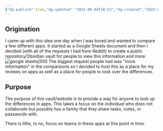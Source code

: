 ```yaml
---
{"dg-publish":true,"dg-updated":"2023-08-04T10:52","dg-created":"2023-08-04T10:24","dg-path":"About.md","title":"About","dg-permalink":"about","permalink":"/about/","dgPassFrontmatter":true,"created":"2023-08-04T10:24","updated":"2023-08-04T10:52"}
---
```


## Origination
I came up with this idea one day when I was bored and wanted to compare a few different apps. It started as a Google Sheets document and then I decided (with all of the requests I had from Reddit) to create a public repository/Obsidian vault for people to view this information and more.
![google sheets|500](/img/user/Tools/images/google-sheets-og.png)
The biggest request people had was "more information" in the comparisons so I decided to host this as a place for my reviews on apps as well as a place for people to look over the differences.
## Purpose
The purpose of this vault/website is to provide a way for anyone to look up the differences in apps. This takes a focus on the *individual* who does not collaborate but *possibly* has a family that they share tasks, notes, or passwords with.

There is little, to no, focus on teams in these apps at this point in time.